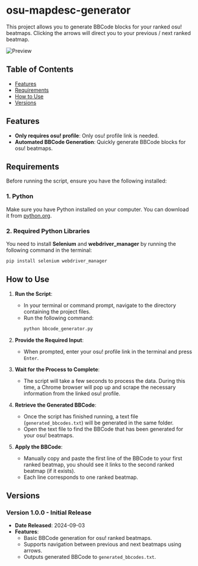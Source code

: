 # osu-mapdesc-generator

This project allows you to generate BBCode blocks for your ranked osu! beatmaps.
Clicking the arrows will direct you to your previous / next ranked beatmap.

![Preview](https://github.com/user-attachments/assets/101816ef-d81f-49c2-9da3-7d77dcf62103)

## Table of Contents

- [Features](#features)
- [Requirements](#requirements)
- [How to Use](#how-to-use)
- [Versions](#versions)

## Features

- **Only requires osu! profile**: Only osu! profile link is needed.
- **Automated BBCode Generation**: Quickly generate BBCode blocks for osu! beatmaps.

## Requirements

Before running the script, ensure you have the following installed:

### 1. Python

Make sure you have Python installed on your computer. You can download it from [python.org](https://www.python.org/).

### 2. Required Python Libraries

You need to install **Selenium** and **webdriver_manager**  by running the following command in the terminal:
```bash
pip install selenium webdriver_manager
```

## How to Use

1. **Run the Script**:
   - In your terminal or command prompt, navigate to the directory containing the project files.
   - Run the following command:
     ```bash
     python bbcode_generator.py
     ```

2. **Provide the Required Input**:
   - When prompted, enter your osu! profile link in the terminal and press `Enter`.

3. **Wait for the Process to Complete**:
   - The script will take a few seconds to process the data. During this time, a Chrome browser will pop up and scrape the necessary information from the linked osu! profile.

5. **Retrieve the Generated BBCode**:
   - Once the script has finished running, a text file (`generated_bbcodes.txt`) will be generated in the same folder.
   - Open the text file to find the BBCode that has been generated for your osu! beatmaps.

6. **Apply the BBCode**:
   - Manually copy and paste the first line of the BBCode to your first ranked beatmap, you should see it links to the second ranked beatmap (if it exists).
   - Each line corresponds to one ranked beatmap.


## Versions

### Version 1.0.0 - Initial Release
- **Date Released**: 2024-09-03
- **Features**:
  - Basic BBCode generation for osu! ranked beatmaps.
  - Supports navigation between previous and next beatmaps using arrows.
  - Outputs generated BBCode to `generated_bbcodes.txt`.

